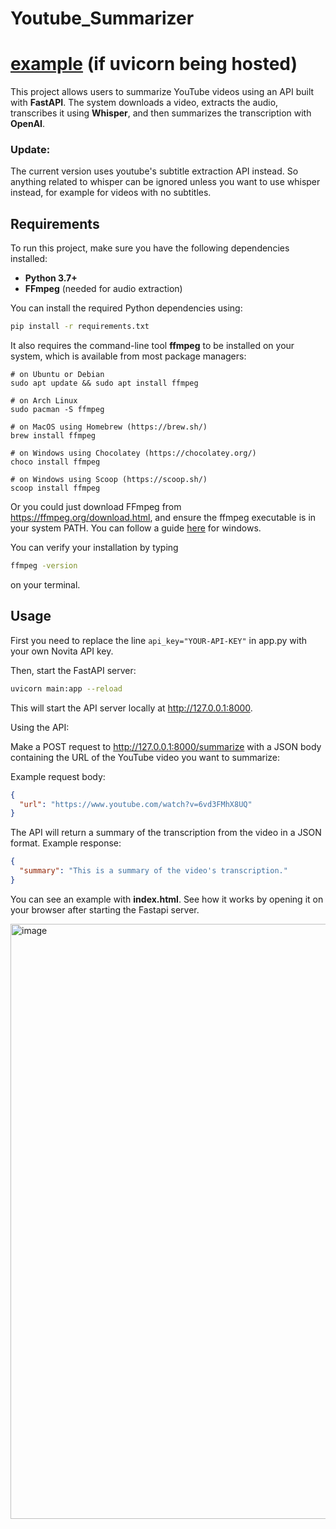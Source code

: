 # Youtube_Summarizer

# [example](https://sunnidunni.github.io/youtube_summarizer/) (if uvicorn being hosted)

This project allows users to summarize YouTube videos using an API built with **FastAPI**. The system downloads a video, extracts the audio, transcribes it using **Whisper**, and then summarizes the transcription with **OpenAI**.

### Update:

The current version uses youtube's subtitle extraction API instead. So anything related to whisper can be ignored unless you want to use whisper instead, for example for videos with no subtitles.

## Requirements

To run this project, make sure you have the following dependencies installed:

- **Python 3.7+**
- **FFmpeg** (needed for audio extraction)

You can install the required Python dependencies using:

```bash
pip install -r requirements.txt
```
It also requires the command-line tool **ffmpeg** to be installed on your system, which is available from most package managers:
```
# on Ubuntu or Debian
sudo apt update && sudo apt install ffmpeg

# on Arch Linux
sudo pacman -S ffmpeg

# on MacOS using Homebrew (https://brew.sh/)
brew install ffmpeg

# on Windows using Chocolatey (https://chocolatey.org/)
choco install ffmpeg

# on Windows using Scoop (https://scoop.sh/)
scoop install ffmpeg
```

Or you could just download FFmpeg from https://ffmpeg.org/download.html, and ensure the ffmpeg executable is in your system PATH. You can follow a guide [here](https://phoenixnap.com/kb/ffmpeg-windows ) for windows.

You can verify your installation by typing
```bash
ffmpeg -version
```
on your terminal.

## Usage

First you need to replace the line `api_key="YOUR-API-KEY"` in app.py with your own Novita API key.

Then, start the FastAPI server:

```bash
uvicorn main:app --reload
```
This will start the API server locally at http://127.0.0.1:8000.

Using the API:

Make a POST request to http://127.0.0.1:8000/summarize with a JSON body containing the URL of the YouTube video you want to summarize:

Example request body:

```json
{
  "url": "https://www.youtube.com/watch?v=6vd3FMhX8UQ"
}
```

The API will return a summary of the transcription from the video in a JSON format.
Example response:

```json
{
  "summary": "This is a summary of the video's transcription."
}
```

You can see an example with **index.html**. See how it works by opening it on your browser after starting the Fastapi server.

<img width="952" alt="image" src="https://github.com/user-attachments/assets/b2272c5f-629c-402a-b197-f92e86938595" />
